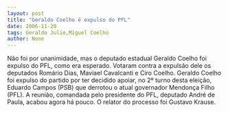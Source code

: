 ```yaml
---
layout: post
title: "Geraldo Coelho é expulso do PFL"
date: 2006-11-20
tags: Geraldo Julio,Miguel Coelho
author: None
---
```


Não foi por unanimidade, mas o deputado estadual Geraldo Coelho foi expulso do PFL, como era esperado. Votaram contra a expulsão dele os deputados Romário Dias, Maviael Cavalcanti e Ciro Coelho. 
Geraldo Coelho foi expulso do partido por ter decidido apoiar, no 2º turno desta eleição, Eduardo Campos (PSB) que derrotou o atual governador Mendonça Filho (PFL). 
A reunião, comandada pelo presidente do PFL, deputado André de Paula, acabou agora há pouco. O relator do processo foi Gustavo Krause. 